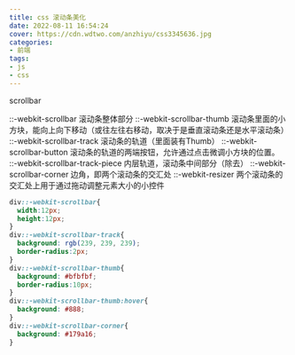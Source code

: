 ```yaml
---
title: css 滚动条美化
date: 2022-08-11 16:54:24
cover: https://cdn.wdtwo.com/anzhiyu/css3345636.jpg
categories:
- 前端
tags:
- js
- css
---
```

scrollbar
<!--more-->
::-webkit-scrollbar 滚动条整体部分
::-webkit-scrollbar-thumb  滚动条里面的小方块，能向上向下移动（或往左往右移动，取决于是垂直滚动条还是水平滚动条）
::-webkit-scrollbar-track  滚动条的轨道（里面装有Thumb）
::-webkit-scrollbar-button 滚动条的轨道的两端按钮，允许通过点击微调小方块的位置。
::-webkit-scrollbar-track-piece 内层轨道，滚动条中间部分（除去）
::-webkit-scrollbar-corner 边角，即两个滚动条的交汇处
::-webkit-resizer 两个滚动条的交汇处上用于通过拖动调整元素大小的小控件
```css
div::-webkit-scrollbar{
  width:12px;
  height:12px;
}
div::-webkit-scrollbar-track{
  background: rgb(239, 239, 239);
  border-radius:2px;
}
div::-webkit-scrollbar-thumb{
  background: #bfbfbf;
  border-radius:10px;
}
div::-webkit-scrollbar-thumb:hover{
  background: #888;
}
div::-webkit-scrollbar-corner{
  background: #179a16;
}
```
